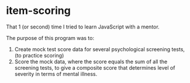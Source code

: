 # item-scoring
That 1 (or second) time I tried to learn JavaScript with a mentor. <br>

The purpose of this program was to:
1. Create mock test score data for several psychological screening tests, (to practice scoring)
2. Score the mock data, where the score equals the sum of all the screening tests, to give a composite score that determines level of severity in terms of mental illness.

